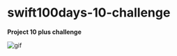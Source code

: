 # swift100days-10-challenge
**Project 10 plus challenge** 

![gif](https://github.com/DiegoM1/swift100days-10-challenge/blob/main/Assets/Animated%20GIF-source.gif)

